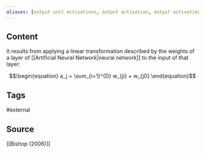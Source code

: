 ```yaml
---
aliases: [output unit activations, output activation, output activations]
---
```

## Content
It results from applying a linear transformation described by the weights of a layer of [[Artificial Neural Network|neural network]] to the input of that layer:

$$\begin{equation}
	a_j = \sum_{i=1}^{D} w_{ji} + w_{j0}
\end{equation}$$

## Tags
#external 

## Source
[[Bishop (2006)]]

